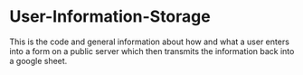 # User-Information-Storage
This is the code and general information about how and what a user enters into a form on a public server which then transmits the information back into a google sheet.

